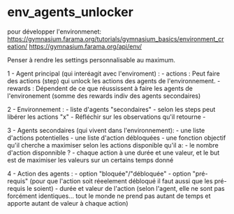 # env_agents_unlocker


pour développer l'environmenet:
https://gymnasium.farama.org/tutorials/gymnasium_basics/environment_creation/
https://gymnasium.farama.org/api/env/



Penser à rendre les settings personnalisable au maximum.



1 - Agent principal (qui interéagit avec l'enviroment) : 
    - actions : Peut faire des actions (step) qui unlock les actions des agents de l'environnement.
    - rewards : Dépendent de ce que réussissent à faire les agents de l'environement (somme des rewards indiv des agents secondaires)

2 - Environnement :
    - liste d'agents "secondaires"
    - selon les steps peut libérer les actions "x"
    - Réfléchir sur les observations qu'il retourne
    - 



3 - Agents secondaires (qui vivent dans l'environnement):
    - une liste d'actions potentielles
    - une liste d'action débloquées
    - une fonction objectif qu'il cherche a maximiser selon les actions disponible qu'il a: 
        - le nombre d'action disponnible ?
        - chaque action à une durée et une valeur, et le but est de maximiser les valeurs sur un certains temps donné

4 - Action des agents :
    - option "bloquée"/"débloquée"
    - option "pré-requis" (pour que l'action soit réeelement débloqué il faut aussi que les pré-requis le soient)
    - durée et valeur de l'action  (selon l'agent, elle ne sont pas forcément identiques... tout le monde ne prend pas autant de temps et apporte autant de valeur à chaque action)




